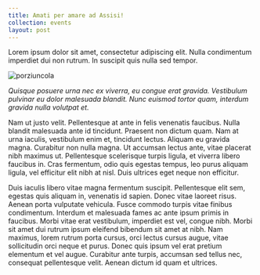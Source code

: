 ```yaml
---
title: Amati per amare ad Assisi!
collection: events
layout: post
---
```


Lorem ipsum dolor sit amet, consectetur adipiscing elit. Nulla condimentum imperdiet dui non rutrum. In suscipit quis nulla sed tempor. 

![porziuncola](/uploads/porziuncola.jpg)

*Quisque posuere urna nec ex viverra, eu congue erat gravida. Vestibulum pulvinar eu dolor malesuada blandit. Nunc euismod tortor quam, interdum gravida nulla volutpat et.*

Nam ut justo velit. Pellentesque at ante in felis venenatis faucibus. Nulla blandit malesuada ante id tincidunt. Praesent non dictum quam. Nam at urna iaculis, vestibulum enim et, tincidunt lectus. Aliquam eu gravida magna. Curabitur non nulla magna. Ut accumsan lectus ante, vitae placerat nibh maximus ut. Pellentesque scelerisque turpis ligula, et viverra libero faucibus in. Cras fermentum, odio quis egestas tempus, leo purus aliquam ligula, vel efficitur elit nibh at nisl. Duis ultrices eget neque non efficitur.

Duis iaculis libero vitae magna fermentum suscipit. Pellentesque elit sem, egestas quis aliquam in, venenatis id sapien. Donec vitae laoreet risus. Aenean porta vulputate vehicula. Fusce commodo turpis vitae finibus condimentum. Interdum et malesuada fames ac ante ipsum primis in faucibus. Morbi vitae erat vestibulum, imperdiet est vel, congue nibh. Morbi sit amet dui rutrum ipsum eleifend bibendum sit amet at nibh. Nam maximus, lorem rutrum porta cursus, orci lectus cursus augue, vitae sollicitudin orci neque et purus. Donec quis ipsum vel erat pretium elementum et vel augue. Curabitur ante turpis, accumsan sed tellus nec, consequat pellentesque velit. Aenean dictum id quam et ultrices.

